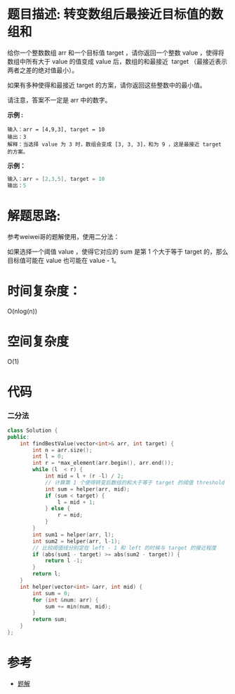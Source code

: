 # 题目描述:  转变数组后最接近目标值的数组和

给你一个整数数组 arr 和一个目标值 target ，请你返回一个整数 value ，使得将数组中所有大于 value 的值变成 value 后，数组的和最接近  target （最接近表示两者之差的绝对值最小）。

如果有多种使得和最接近 target 的方案，请你返回这些整数中的最小值。

请注意，答案不一定是 arr 中的数字。


**示例 :**
```
输入：arr = [4,9,3], target = 10
输出：3
解释：当选择 value 为 3 时，数组会变成 [3, 3, 3]，和为 9 ，这是最接近 target 的方案。
```

**示例：**
```c++
输入：arr = [2,3,5], target = 10
输出：5
```
  
# 解题思路:

参考weiwei哥的题解使用，使用二分法：

如果选择一个阈值 value ，使得它对应的 sum 是第 1 个大于等于 target 的，那么目标值可能在 value 也可能在 value - 1。

# 时间复杂度：
  O(nlog(n))
# 空间复杂度
  O(1)
  
# 代码

###  二分法
```c++
class Solution {
public:
    int findBestValue(vector<int>& arr, int target) {
        int n = arr.size();
        int l = 0;
        int r = *max_element(arr.begin(), arr.end());
        while (l  < r) {
            int mid = l + (r -l) / 2;
            // 计算第 1 个使得转变后数组的和大于等于 target 的阈值 threshold
            int sum = helper(arr, mid);
            if (sum < target) {
                l = mid + 1;
            } else {
                r = mid;
            }
        }
        int sum1 = helper(arr, l);
        int sum2 = helper(arr, l-1);
        // 比较阈值线分别定在 left - 1 和 left 的时候与 target 的接近程度
        if (abs(sum1 - target) >= abs(sum2 - target)) {
            return l -1;
        }
        return l;
    }
    int helper(vector<int> &arr, int mid) {
        int sum = 0;
        for (int &num: arr) {
            sum += min(num, mid);
        }
        return sum;
    }
};
```

# 参考

  -  [题解](https://leetcode-cn.com/problems/sum-of-mutated-array-closest-to-target/solution/er-fen-cha-zhao-by-liweiwei1419-2/)
